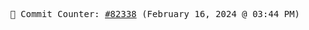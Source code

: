 <p align="center">
    <samp>
        📮 Commit Counter: <a href="https://github.com/Javascript-void0/Javascript-void0/commits/main">#82338</a> (February 16, 2024 @ 03:44 PM)
    </samp>
</p>